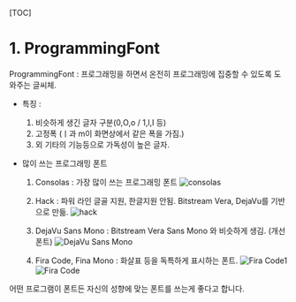 [TOC]

# 1. ProgrammingFont

ProgrammingFont : 프로그래밍을 하면서 온전히 프로그래밍에 집중할 수 있도록 도와주는 글씨체.

- 특징 :
  1. 비슷하게 생긴 글자 구분(0,O,o   /   1,l,I   등)
  2. 고정폭 (ㅣ과 m이 화면상에서 같은 폭을 가짐.)
  3. 외 기타의 기능등으로 가독성이 높은 글자.

- 많이 쓰는 프로그래밍 폰트
  1. Consolas : 가장 많이 쓰는 프로그래밍 폰트
     ![consolas](https://steemitimages.com/500x0/https://user-images.githubusercontent.com/43361320/64472760-3ffb9100-d19e-11e9-9635-99f71b804c12.JPG)
     
  2. Hack : 파워 라인 글골 지원, 한글지원 안됨. Bitstream Vera, DejaVu를 기반으로 만듦.
     ![hack](https://steemitimages.com/500x0/https://user-images.githubusercontent.com/43361320/64472735-ec894300-d19d-11e9-87a4-906511cf2b08.JPG)

  3. DejaVu Sans Mono : Bitstream Vera Sans Mono 와 비슷하게 생김. (개선폰트)
     ![DejaVu Sans Mono](https://steemitimages.com/500x0/https://user-images.githubusercontent.com/43361320/64472751-1b071e00-d19e-11e9-9308-913ec323e090.JPG)
  4. Fira Code, Fina Mono : 화살표 등을 독특하게 표시하는 폰트.
     ![Fira Code1](https://github.com/tonsky/FiraCode/raw/master/showcases/fira_code_logo.svg?sanitize=true)
     ![Fira Code](https://img1.daumcdn.net/thumb/R1280x0/?scode=mtistory2&fname=http%3A%2F%2Fcfile4.uf.tistory.com%2Fimage%2F9911C53E5B9F08EC091B10)

어떤 프로그램이 폰트든 자신의 성향에 맞는 폰트를 쓰는게 좋다고 합니다.